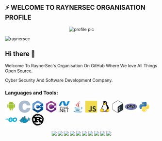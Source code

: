 <p align="center">
<!--  <p align="left"> <img src="https://gpvc.arturio.dev/raynersec" alt="raynersec" /></p> -->

## ⚡ WELCOME TO RAYNERSEC ORGANISATION PROFILE

<p align="center"><img alt="profile pic" width="195px" src="https://avatars.githubusercontent.com/u/54022039?s=200&v=4" /></p>

<p align="left"> <img src="https://komarev.com/ghpvc/?username=raynersec&style=flat-square&color=brightgreen" alt="raynersec" /></p>

## Hi there 👋

Welcome To RaynerSec's Organisation On GitHub Where We love All Things Open Source.

Cyber Security And Software Development Company.

<h3 align="left">Languages and Tools:</h3>
<p align="left">
<a href="https://developer.android.com" target="_blank"> <img src="https://raw.githubusercontent.com/devicons/devicon/master/icons/android/android-original-wordmark.svg" alt="android" width="40" height="40"/></a>
<a href="https://www.cprogramming.com/" target="_blank"> <img src="https://raw.githubusercontent.com/devicons/devicon/master/icons/c/c-original.svg" alt="c" width="40" height="40"/></a>
<a href="https://www.w3schools.com/cpp/" target="_blank"> <img src="https://raw.githubusercontent.com/devicons/devicon/master/icons/cplusplus/cplusplus-original.svg" alt="cplusplus" width="40" height="40"/></a>
<a href="https://www.w3schools.com/cs/" target="_blank"> <img src="https://raw.githubusercontent.com/devicons/devicon/master/icons/csharp/csharp-original.svg" alt="csharp" width="40" height="40"/></a>
<a href="https://dotnet.microsoft.com/" target="_blank"> <img src="https://raw.githubusercontent.com/devicons/devicon/master/icons/dot-net/dot-net-original-wordmark.svg" alt="dotnet" width="40" height="40"/></a>
<a href="https://www.java.com" target="_blank"> <img src="https://raw.githubusercontent.com/devicons/devicon/master/icons/java/java-original.svg" alt="java" width="40" height="40"/></a>
<a href="https://developer.mozilla.org/en-US/docs/Web/JavaScript" target="_blank"> <img src="https://raw.githubusercontent.com/devicons/devicon/master/icons/javascript/javascript-original.svg" alt="javascript" width="40" height="40"/></a>
<a href="https://www.linux.org/" target="_blank"> <img src="https://raw.githubusercontent.com/devicons/devicon/master/icons/linux/linux-original.svg" alt="linux" width="40" height="40"/></a>
<a href="https://www.gnu.org/software/bash/" target="_blank"> <img src="https://raw.githubusercontent.com/devicons/devicon/master/icons/bash/bash-original.svg" alt="bash" width="40" height="40"/></a>
<a href="https://www.php.net" target="_blank"> <img src="https://raw.githubusercontent.com/devicons/devicon/master/icons/php/php-original.svg" alt="php" width="40" height="40"/></a>
<a href="https://www.python.org" target="_blank"> <img src="https://raw.githubusercontent.com/devicons/devicon/master/icons/python/python-original.svg" alt="python" width="40" height="40"/></a>
<a href="https://golang.org/" target="_blank"> <img src="https://raw.githubusercontent.com/devicons/devicon/master/icons/go/go-original-wordmark.svg" alt="golang" width="40" height="40"/></a>
<a href="https://www.docker.com/" target="_blank"> <img src="https://raw.githubusercontent.com/devicons/devicon/master/icons/docker/docker-original.svg" alt="docker" width="40" height="40"/></a>
<a href="https://www.rust-lang.org/" target="_blank"> <img src="https://raw.githubusercontent.com/devicons/devicon/master/icons/rust/rust-original.svg" alt="rust" width="40" height="40"/></a>
</p>

<p align="center">
<a href="https://github.com/raynersec/Kali-Nethunter-In-Termux"><img src="https://github-readme-stats.vercel.app/api/pin/?username=raynersec&repo=Kali-Nethunter-In-Termux&theme=dark"></a>
<a href="https://github.com/raynersec/Hyper-V-Switch"><img src="https://github-readme-stats.vercel.app/api/pin/?username=raynersec&repo=Hyper-V-Switch&theme=dark"></a>
<a href="https://github.com/raynersec/Hyper-V-Toggle"><img src="https://github-readme-stats.vercel.app/api/pin/?username=raynersec&repo=Hyper-V-Toggle&theme=dark"></a>
<a href="https://github.com/raynersec/Windows-Recall-Switch"><img src="https://github-readme-stats.vercel.app/api/pin/?username=raynersec&repo=Windows-Recall-Switch&theme=dark"></a>
<a href="https://github.com/raynersec/Windows-Recall-Toggle"><img src="https://github-readme-stats.vercel.app/api/pin/?username=raynersec&repo=Windows-Recall-Toggle&theme=dark"></a>
<a href="https://github.com/raynersec/TermuxBackup"><img src="https://github-readme-stats.vercel.app/api/pin/?username=raynersec&repo=TermuxBackup&theme=dark"></a>
<a href="https://github.com/raynersec/pykalimux"><img src="https://github-readme-stats.vercel.app/api/pin/?username=raynersec&repo=pykalimux&theme=dark"></a>
<a href="https://github.com/raynersec/pymuxkali"><img src="https://github-readme-stats.vercel.app/api/pin/?username=raynersec&repo=pymuxkali&theme=dark"></a>
<a href="https://github.com/raynersec/bashkalimux"><img src="https://github-readme-stats.vercel.app/api/pin/?username=raynersec&repo=bashkalimux&theme=dark"></a>
<a href="https://github.com/raynersec/bashmuxkali"><img src="https://github-readme-stats.vercel.app/api/pin/?username=raynersec&repo=bashmuxkali&theme=dark"></a>
</p>

<!--

**Here are some ideas to get you started:**

🙋‍♀️ A short introduction - what is your organization all about?
🌈 Contribution guidelines - how can the community get involved?
👩‍💻 Useful resources - where can the community find your docs? Is there anything else the community should know?
🍿 Fun facts - what does your team eat for breakfast?
🧙 Remember, you can do mighty things with the power of [Markdown](https://docs.github.com/github/writing-on-github/getting-started-with-writing-and-formatting-on-github/basic-writing-and-formatting-syntax)
-->
